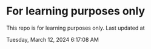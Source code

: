 # For learning purposes only
This repo is for learning purposes only.
Last updated at

Tuesday, March 12, 2024 6:17:08 AM

